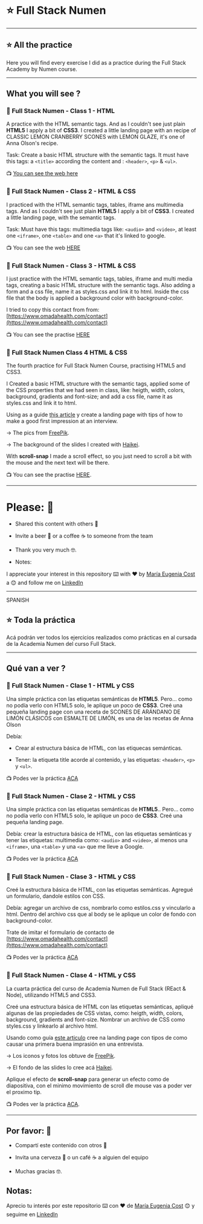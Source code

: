 # :star: Full Stack Numen

---

## :star: All the practice

Here you will find every exercise I did as a practice during the Full Stack Academy by Numen course.

---

## What you will see ?

### :book: Full Stack Numen - Class 1 - HTML

A practice with the HTML semantic tags. And as I couldn't see just plain **HTML5** I apply a bit of **CSS3**.
I created a little landing page with an recipe of CLASSIC LEMON CRANBERRY SCONES with LEMON GLAZE, it's one of Anna Olson's recipe. 

Task: Create a basic HTML structure with the semantic tags. It must have this tags: a ```<title>``` according the content and :  ```<header>```,  ```<p>``` & ```<ul>```.

:tv: [You can see the web here](https://eugenia1984.github.io/FSNumen-Class1-HTML/)


###  :book: Full Stack Numen - Class 2 - HTML & CSS

I practiced with the HTML semantic tags, tables, iframe ans multimedia tags. And as I couldn't see just plain **HTML5** I apply a bit of **CSS3**. I created a little landing page, with the semantic tags.

Task: Must have this tags: multimedia tags like: ```<audio>``` and ```<video>```, at least one ```<iframe>```, one ```<table>``` and one ```<a>``` that it's linked to google.

:tv: You can see the web [HERE](https://eugenia1984.github.io/FSNumen-Class2-HTML/)



###  :book: Full Stack Numen - Class 3 - HTML & CSS

I just practice with the HTML semantic tags, tables, iframe and multi media tags, creating a basic HTML structure with the semantic tags. Also adding a form and a css file, name it as styles.css and link it to html. Inside the css file that the body is applied a background color with background-color.

I tried to copy this contact from from: [https://www.omadahealth.com/contact](https://www.omadahealth.com/contact)

:tv: You can see the practise [HERE](https://eugenia1984.github.io/FSNumen-Class3-HTML-CSS/)




### :book: Full Stack Numen Class 4 HTML & CSS

The fourth practice for Full Stack Numen Course, practising HTML5 and CSS3.

I Created a basic HTML structure with the semantic tags, applied some of the CSS properties that we had seen in class, like: heigth, width, colors, background, gradients and font-size; and add a css file, name it as styles.css and link it to html. 

Using as a guide [this article](https://www.indeed.com/career-advice/interviewing/making-good-first-impressions) y create a landing page with tips of how to make a good first impression at an interview.

-> The pics from   [FreePik](https://www.freepik.com/).

-> The background of the slides I created with [Haikei](https://app.haikei.app/).

With **scroll-snap** I made a scroll effect, so you just need to scroll a bit with the mouse and the next text will be there.

📺 You can see the practise [HERE](https://eugenia1984.github.io/FSNumen-Class4-HTML-CSS-/). 

---

# Please: 🎁

- Shared this content with others 📢

- Invite a beer 🍺 or a coffee ☕ to someone from the team

- Thank you very much 🤓.

- Notes: 

I appreciate your interest in this repository ⌨️ with ❤️ by [María Eugenia Cost](https://github.com/eugenia1984) a 😊 and follow me on [LinkedIn](https://www.linkedin.com/in/mar%C3%ADaeugeniacosta/)


---

SPANISH


## :star: Toda la práctica

Acá podrán ver todos los ejercicios realizados como prácticas en al cursada de la Academia Numen del curso Full Stack.

---

## Qué van a ver ?


### :book: Full Stack Numen - Clase 1 - HTML y CSS

Una simple práctica con las etiquetas semánticas de **HTML5**. Pero... como no podía verlo con HTML5 solo, le aplique un poco de **CSS3**. Creé una pequeña landing page con una receta de SCONES DE ARÁNDANO DE LIMÓN CLÁSICOS con ESMALTE DE LIMÓN, es una de las recetas de Anna Olson

Debía: 

- Crear al estructura básica de HTML, con las etiquecas semánticas.

- Tener: la etiqueta title acorde al contenido, y las etiquetas: ```<header>```,  ```<p>``` y ```<ul>```.

:tv: Podes ver la práctica [ACA](https://eugenia1984.github.io/FSNumen-Class1-HTML/)


### :book: Full Stack Numen - Clase 2 - HTML y CSS

Una simple práctica con las etiquetas semánticas de **HTML5**.. Pero... como no podía verlo con HTML5 solo, le aplique un poco de **CSS3**. Creé una pequeña landing page.

Debía: crear la estructura básica de HTML, con las etiquetas semánticas y tener las etiquetas: multimedia como: ```<audio>``` and ```<video>```, al menos una ```<iframe>```, una ```<table>``` y una  ```<a>``` que me lleve a Google.

:tv: Podes ver la práctica [ACA](https://eugenia1984.github.io/FSNumen-Class2-HTML/)


### :book: Full Stack Numen - Clase 3 - HTML y CSS

Creé la estructura básica de HTML, con las etiquetas semánticas. Agregué un formulario, dandole estilos con CSS.

Debía: agregar un archivo de css, nombrarlo como estilos.css y vincularlo a html. Dentro del archivo css que al body se le aplique un color de fondo con background-color.

Trate de imitar el formulario de contacto de [https://www.omadahealth.com/contact](https://www.omadahealth.com/contact)

:tv: Podes ver la práctica [ACA](https://eugenia1984.github.io/FSNumen-Class3-HTML-CSS/)


### :book: Full Stack Numen - Clase 4 - HTML y CSS

La cuarta práctica del curso de Academia Numen de Full Stack (REact & Node), utilizando HTML5 and CSS3.

Creé una estructura básica de HTML con las etiquetas semánticas, apliqué algunas de las propiedades de CSS vistas, como:  heigth, width, colors, background, gradients and font-size. Nombrar un archivo de CSS como  styles.css y linkearlo al archivo html. 

Usando como guía [este articulo](https://www.indeed.com/career-advice/interviewing/making-good-first-impressions) cree na landing page con tipos de como causar una primera buena imprasión en una entrevista.

-> Los iconos y fotos los obtuve de  [FreePik](https://www.freepik.com/).

->  El fondo de las slides lo cree acá  [Haikei](https://app.haikei.app/).

Aplique el efecto de **scroll-snap** para generar un efecto como de diapositiva, con el minimo movimiento de scroll dle mouse vas a poder ver el proximo tip.

📺 Podes ver la práctica [ACA](https://eugenia1984.github.io/FSNumen-Class4-HTML-CSS-/). 


---

## Por favor: 🎁

- Compartí este contenido con otros 📢

- Invita una cerveza 🍺 o un café ☕ a alguien del equipo

- Muchas gracias 🤓.

## Notas: 

Aprecio tu interés por este repositorio ⌨️ con ❤️ de [María Eugenia Cost](https://github.com/eugenia1984)  😊 y seguime en [LinkedIn](https://www.linkedin.com/in/mar%C3%ADaeugeniacosta/)
